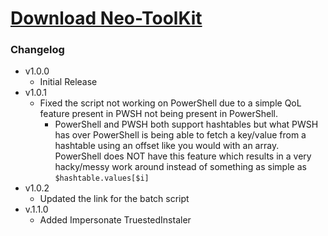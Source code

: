 # [Download Neo-ToolKit](https://cdn.githubraw.com/NeoNyaa/Scripts/main/Windows/PowerShell/Neo-ToolKit/bin/Neo-ToolKit.bat)

### Changelog

-   v1.0.0
    -   Initial Release
-   v1.0.1
    -   Fixed the script not working on PowerShell due to a simple QoL feature present in PWSH not being present in PowerShell.
        -   PowerShell and PWSH both support hashtables but what PWSH has over PowerShell is being able to fetch a key/value from a hashtable using an offset like you would with an array. PowerShell does NOT have this feature which results in a very hacky/messy work around instead of something as simple as `$hashtable.values[$i]`
-   v1.0.2
    -   Updated the link for the batch script
-   v.1.1.0
    -   Added Impersonate TruestedInstaler
